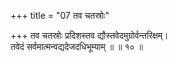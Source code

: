 +++
title = "07 तव चतस्रोः"

+++
तव चतस्रोः प्रदिशस्तव द्यौस्तवेदमुग्रोर्वन्तरिक्षम्।  
तवेदं सर्वमात्मन्वद्यदेजदधिभूम्याम् ॥ ॥ १० ॥